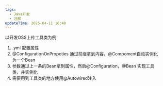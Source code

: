 ```yaml
---
tags:
  - Java开发
  - 注解
updateTime: 2025-04-11 16:48
---
```

以开发OSS上传工具类为例  

1. .yml 配置属性  
2. @ConfigurationOnPropoties 通过前缀拿到内容，@Compoment自动实例化为一个Bean
3. 参数通过上一条的Bean拿到属性，然后@Configuration，@Bean 实现工具类，并实例化
4. 需要用到工具类的地方使用@Autowired注入